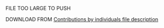 FILE  TOO LARGE TO PUSH

DOWNLOAD FROM [Contributions by individuals file description](https://tianchi.aliyun.com/notebook-ai/detail?&postId=137714)



